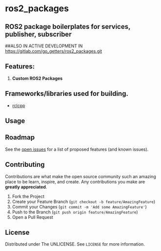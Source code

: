 # ros2_packages
## ROS2 package boilerplates for services, publisher, subscriber
##ALSO IN ACTIVE DEVELOPMENT IN https://gitlab.com/go_getters/ros2_packages.git

## Features:

1. **Custom ROS2 Packages <br />** 


## Frameworks/libraries used for building.
* [rclcpp](https://github.com/ros2/rclcpp)



<!-- USAGE EXAMPLES -->
## Usage







<!-- ROADMAP -->
## Roadmap

See the [open issues](https://gitlab.com/go_getters/ros2_packages/-/issues) for a list of proposed features (and known issues).



<!-- CONTRIBUTING -->
## Contributing

Contributions are what make the open source community such an amazing place to be learn, inspire, and create. Any contributions you make are **greatly appreciated**.

1. Fork the Project
2. Create your Feature Branch (`git checkout -b feature/AmazingFeature`)
3. Commit your Changes (`git commit -m 'Add some AmazingFeature'`)
4. Push to the Branch (`git push origin feature/AmazingFeature`)
5. Open a Pull Request



<!-- LICENSE -->
## License

Distributed under The UNLICENSE. See `LICENSE` for more information.
<!-- CONTACT -->






